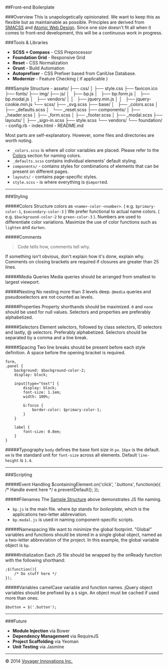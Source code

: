 ##Front-end Boilerplate

###Overview
This is unapologetically opinionated. We want to keep this as flexible but as maintainable as possible. Principles are derived from [SMACSS](http://smacss.com) and [Atomic Web Design](http://bradfrost.com/blog/post/atomic-web-design/). Since one size doesn't fit all when it comes to front-end development, this will be a continuous work in progress.

###Tools & Libraries
 - **SCSS + Compass** - CSS Preprocessor
 - **Foundation Grid** - Responsive Grid
 - **Reset** - CSS Normalization
 - **Grunt** - Build Automation
 - **Autoprefixer** - CSS Prefixer based from CanIUse Database.
 - **Modernizr** - Feature Checking ( if applicable )

###Sample Structure
    - assets/
         ├── css/
         │   ├── style.css
         ├── favicon.ico
         ├── fonts/
         ├── img/
         ├── js/
         │   ├── bp.js
         │   ├── bp.form.js
         │   ├── bp.modal.js
         │   ├── vendors/
         │   │   ├── jquery.min.js
         │   │   ├── jquery-cookie.min.js
         └── scss/
             ├── _svg.scss
             ├── base/
             │   ├── _colors.scss
             │   ├── _defaults.scss
             │   └── _reset.scss
             ├── components/
             │   ├── _header.scss
             │   ├── _form.scss
             │   ├── _footer.scss
             │   ├── _modal.scss
             ├── layouts/
             │   ├── _sign-in.scss
             ├── style.scss
             └── vendors/
                 └── foundation/
    - config.rb
    - index.html
    - README.md

Most parts are self-explanatory. However, some files and directories are worth noting.

 - `_colors.scss` is where all color variables are placed. Please refer to the [Colors](#colors) section for naming colors.
 - `_defaults.scss` contains individual elements' default styling.
 - `components/` - contains styles for combinations of elements that can be present on different pages.
 - `layouts/` - contains page-specific styles.
 - `style.scss` - is where everything is `@import`ed.

---

###Styling

#####Colors
Structure colors as `<name>-color-<number>`. ( e.g. `$primary-color-1`, `$secondary-color-3` )
We prefer functional to actual name colors. ( e.g. `$background-color-2` to `green-color-3` ).
Numbers are used to differentiate color variations.
Maximize the use of color functions such as `lighten` and `darken`.

#####Comments
> Code tells how, comments tell why.

If something isn't obvious, don't explain how it's done, explain why.
Comments on closing brackets are required if closures are greater than 25 lines.

#####Media Queries
Media queries should be arranged from smallest to largest viewport.

#####Nesting
No nesting more than 3 levels deep.
`@media` queries and pseudoselectors are not counted as levels.

#####Properties
Property shorthands should be maximized.
`0` and `none` should be used for null values.
Selectors and properties are preferably alphabetized.

#####Selectors
Element selectors, followed by class selectors, ID selectors and lastly, @ selectors. Preferably alphabetized.
Selectors should be separated by a comma and a line break.

#####Spacing
Two line breaks should be present before each style definition.
A space before the opening bracket is required.

    form,
    .panel {
        background: $background-color-2;
        display: block;

        input[type="text"] {
            display: block;
            font-size: 1.1em;
            width: 100%;

            &:focus {
                border-color: $primary-color-1;
            }
        }

        label {
            font-size: 0.8em;
        }
    }


#####Typography
`body` defines the base font size in `px`. `16px` is the default.
`em` is the standard unit for `font-size` across all elements.
Default `line-height` is `1.4`.

---

###Scripting

#####Event Handling
    $containingElement.on('click', '.buttons', function(e){
        /* Handle event here */
        e.preventDefault();
    });

#####Filenames
The [Sample Structure](#sample-structure) above demonstrates JS file naming.
 - `bp.js` is the main file. where *bp* stands for *boilerplate*, which is the applications two-letter abbreviation.
 - `bp.modal.js` is used in naming component-specific scripts.

#####Namespacing
We want to minimize the global footprint. "Global" variables and functions should be stored in a single global object, named as a two-letter abbreviation of the project. In this example, the global variable object is `bp`.

#####Initialization
Each JS file should be wrapped by the onReady function with the following shorthand:

    ;$(function(){
        /* Do stuff here */
    });

#####Variables
camelCase variable and function names.
jQuery object variables should be prefixed by a `$` sign.
An object must be cached if used more than ones.

    $button = $('.button');

---

###Future
 - **Module Injection** via Bower
 - **Dependency Management** via RequireJS
 - **Project Scaffolding** via Yeoman
 - **Unit Testing** via Jasmine

------------------------------------
&copy; 2014 [Voyager Innovations Inc.](http://voyagerinnovation.com)